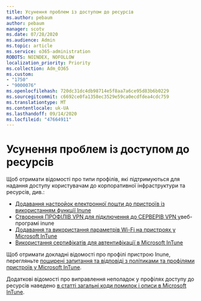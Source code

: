 ```yaml
---
title: Усунення проблем із доступом до ресурсів
ms.author: pebaum
author: pebaum
manager: scotv
ms.date: 07/28/2020
ms.audience: Admin
ms.topic: article
ms.service: o365-administration
ROBOTS: NOINDEX, NOFOLLOW
localization_priority: Priority
ms.collection: Adm_O365
ms.custom:
- "1750"
- "9000076"
ms.openlocfilehash: 720dc31dc4db98714e5f8aa7a6ce95d83b6b0229
ms.sourcegitcommit: c6692ce0fa1358ec3529e59ca0ecdfdea4cdc759
ms.translationtype: MT
ms.contentlocale: uk-UA
ms.lasthandoff: 09/14/2020
ms.locfileid: "47664911"
---
```

# <a name="troubleshoot-resource-access-issues"></a>Усунення проблем із доступом до ресурсів

Щоб отримати відомості про типи профілів, які підтримуються для надання доступу користувачам до корпоративної інфраструктури та ресурсів, див.:

- [Додавання настройок електронної пошти до пристроїв із використанням функції Inune](https://docs.microsoft.com/intune/email-settings-configure)
- [Створення ПРОФІЛІВ VPN для підключення до СЕРВЕРІВ VPN у](https://docs.microsoft.com/intune/vpn-settings-configure)веб-програмі inune
- [Додавання та використання параметрів Wi-Fi на пристроях у Microsoft InTune](https://docs.microsoft.com/intune/wi-fi-settings-configure)
- [Використання сертифікатів для автентифікації в Microsoft InTune](https://docs.microsoft.com/intune/certificates-configure)

Щоб отримати докладні відомості про профілі пристрою Inune, перегляньте [поширені запитання та відповіді з політиками та профілями пристроїв у Microsoft InTune](https://docs.microsoft.com/intune/device-profile-troubleshoot).

Додаткові відомості про виправлення неполадок у профілях доступу до ресурсів наведено [в статті загальні коди помилок і описи в Microsoft InTune](https://docs.microsoft.com/intune/troubleshoot-company-resource-access-problems).